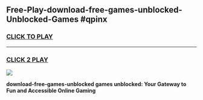 
## Free-Play-download-free-games-unblocked-Unblocked-Games #qpinx
<h3>
<a href="https://news.freeplayer.one?title=download-free-games-unblocked&ref=8M">CLICK TO PLAY</a></h3>
<hr>

<h3>
<a href="https://news.freeplayer.one?title=download-free-games-unblocked&ref=8M">CLICK 2 PLAY</a>
  
</h3>

<a href="https://news.freeplayer.one?title=download-free-games-unblocked&ref=8M"><img src="https://clearcache.store/games.png"></a>


**download-free-games-unblocked games unblocked: Your Gateway to Fun and Accessible Online Gaming**
